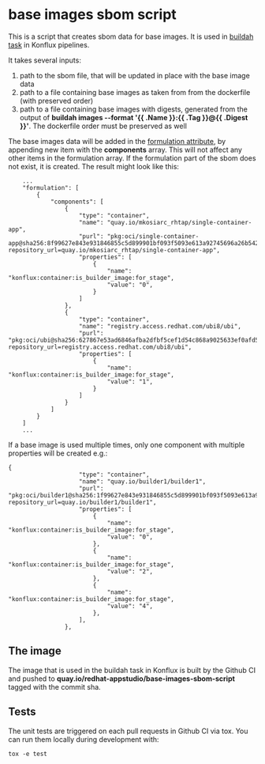 # base images sbom script

This is a script that creates sbom data for base images. It is used in 
[buildah task](https://github.com/redhat-appstudio/build-definitions/tree/main/task/buildah) in Konflux pipelines.

It takes several inputs:
1. path to the sbom file, that will be updated in place with the base image data
2. path to a file containing base images as taken from from the dockerfile (with preserved order)
3. path to a file containing base images with digests, generated from the output of **buildah images --format '{{ .Name }}:{{ .Tag }}@{{ .Digest }}'**. The dockerfile order must be preserved as well



The base images data will be added in the [formulation attribute](https://cyclonedx.org/docs/1.5/json/#formulation), by appending new item with the **components** array.
This will not affect any other items in the formulation array. If the formulation part of the sbom does not exist, it is created.
The result might look like this:

```
    ...
    "formulation": [
        {
            "components": [
                {
                    "type": "container",
                    "name": "quay.io/mkosiarc_rhtap/single-container-app",
                    "purl": "pkg:oci/single-container-app@sha256:8f99627e843e931846855c5d899901bf093f5093e613a92745696a26b5420941?repository_url=quay.io/mkosiarc_rhtap/single-container-app",
                    "properties": [
                        {
                            "name": "konflux:container:is_builder_image:for_stage",
                            "value": "0",
                        }
                    ]
                },
                {
                    "type": "container",
                    "name": "registry.access.redhat.com/ubi8/ubi",
                    "purl": "pkg:oci/ubi@sha256:627867e53ad6846afba2dfbf5cef1d54c868a9025633ef0afd546278d4654eac?repository_url=registry.access.redhat.com/ubi8/ubi",
                    "properties": [
                        {
                            "name": "konflux:container:is_builder_image:for_stage",
                            "value": "1",
                        }
                    ]
                }
            ]
        }
    ]
    ...
```

If a base image is used multiple times, only one component with multiple properties will be created e.g.:
```
{
                    "type": "container",
                    "name": "quay.io/builder1/builder1",
                    "purl": "pkg:oci/builder1@sha256:1f99627e843e931846855c5d899901bf093f5093e613a92745696a26b5420941"?repository_url=quay.io/builder1/builder1",
                    "properties": [
                        {
                            "name": "konflux:container:is_builder_image:for_stage",
                            "value": "0",
                        },
                        {
                            "name": "konflux:container:is_builder_image:for_stage",
                            "value": "2",
                        },
                        {
                            "name": "konflux:container:is_builder_image:for_stage",
                            "value": "4",
                        },
                    ],
                },
```


## The image
The image that is used in the buildah task in Konflux is built by the Github CI and pushed to
**quay.io/redhat-appstudio/base-images-sbom-script** tagged with the commit sha.

## Tests
The unit tests are triggered on each pull requests in Github CI via tox. You can run them locally
during development with:

```
tox -e test
```
    